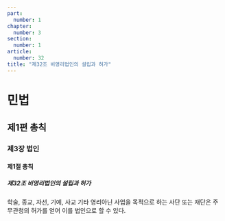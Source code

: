 ```yaml
---
part:
  number: 1
chapter:
  number: 3
section:
  number: 1
article:
  number: 32
title: "제32조 비영리법인의 설립과 허가"
---
```

# 민법

## 제1편 총칙

### 제3장 법인

#### 제1절 총칙

##### 제32조 비영리법인의 설립과 허가

학술, 종교, 자선, 기예, 사교 기타 영리아닌 사업을 목적으로 하는 사단 또는 재단은 주무관청의 허가를 얻어 이를 법인으로 할 수 있다.
